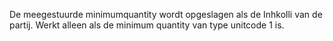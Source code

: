 De meegestuurde minimumquantity wordt opgeslagen als de Inhkolli van de partij. Werkt alleen als de minimum quantity van type unitcode 1 is. 